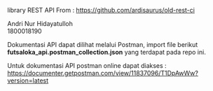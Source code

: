 library REST API From : https://github.com/ardisaurus/old-rest-ci

Andri Nur Hidayatulloh <br/>
1800018190 <br/>


Dokumentasi API dapat dilihat melalui Postman, import file berikut **futsaloka_api.postman_collection.json** yang terdapat pada repo ini.


Untuk dokumentasi API postman online dapat diakses : https://documenter.getpostman.com/view/11837096/T1DpAwWw?version=latest